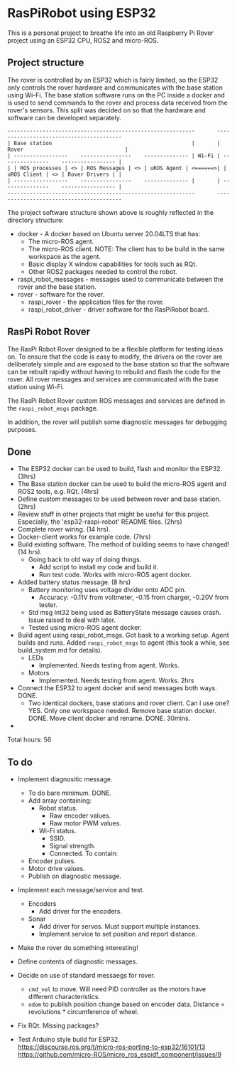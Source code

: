 # RasPiRobot using ESP32

This is a personal project to breathe life into an old Raspberry Pi Rover project using an ESP32 CPU, ROS2 and micro-ROS.

## Project structure

The rover is controlled by an ESP32 which is fairly limited, so the ESP32 only controls the rover hardware and communicates with the base station using Wi-Fi.  The base station software runs on the PC inside a docker and is used to send commands to the rover and process data received from the rover's sensors.  This split was decided on so that the hardware and software can be developed separately.

```text
-----------------------------------------------------------       ----------------------------------------  
| Base station                                            |       | Rover                                |
| -----------------    ----------------    -------------- | Wi-Fi | ---------------    ----------------- |
| | ROS processes | <> | ROS Messages | <> | uROS Agent | <======>| | uROS Client | <> | Rover Drivers | |
| -----------------    ----------------    -------------- |       | ---------------    ----------------- |
-----------------------------------------------------------       ---------------------------------------- 
```

The project software structure shown above is roughly reflected in the directory structure:

* docker - A docker based on Ubuntu server 20.04LTS that has:
  * The micro-ROS agent.
  * The micro-ROS client. NOTE: The client has to be build in the same workspace as the agent.
  * Basic display X window capabilities for tools such as RQt. 
  * Other ROS2 packages needed to control the robot.
* raspi_robot_messages - messages used to communicate between the rover and the base station.
* rover - software for the rover.
  * raspi_rover - the application files for the rover.
  * raspi_robot_driver - driver software for the RasPiRobot board.

## RasPi Robot Rover

The RasPi Robot Rover designed to be a flexible platform for testing ideas on.  To ensure that the code is easy to modify, the drivers on the rover are deliberately simple and are exposed to the base station so that the software can be rebuilt rapidly without having to rebuild and flash the code for the rover.  All rover messages and services are communicated with the base station using Wi-Fi.

The RasPi Robot Rover custom ROS messages and services are defined in the `raspi_robot_msgs` package.

In addition, the rover will publish some diagnostic messages for debugging purposes.

## Done

* The ESP32 docker can be used to build, flash and monitor the ESP32. (3hrs)
* The Base station docker can be used to build the micro-ROS agent and ROS2 tools, e.g. RQt. (4hrs)
* Define custom messages to be used between rover and base station. (2hrs)
* Review stuff in other projects that might be useful for this project.  Especially, the 'esp32-raspi-robot' README files. (2hrs)
* Complete rover wiring. (14 hrs).
* Docker-client works for example code. (7hrs)
* Build existing software.  The method of building seems to have changed! (14 hrs).
  * Going back to old way of doing things.
    * Add script to install my code and build it.
    * Run test code.  Works with micro-ROS agent docker.
* Added battery status message. (8 hrs)
  * Battery monitoring uses voltage divider onto ADC pin.
    * Accuracy: -0.11V from voltmeter, -0.15 from charger, -0.20V from tester.
  * Std msg Int32 being used as BatteryState message causes crash.  Issue raised to deal with later.
  * Tested using micro-ROS agent docker.
* Build agent using raspi_robot_msgs.
    Got bask to a working setup.
    Agent builds and runs.
    Added `raspi_robot_msgs` to agent (this took a while, see build_system.md for details).
  * LEDs
    * Implemented. Needs testing from agent. Works.
  * Motors
    * Implemented. Needs testing from agent. Works.
  2hrs
* Connect the ESP32 to agent docker and send messages both ways.  DONE.
  * Two identical dockers, base stations and rover client.  Can I use one?
    YES. Only one workspace needed.
    Remove base station docker. DONE. 
    Move client docker and rename. DONE.
  30mins.
* 

Total hours: 56

## To do

* Implement diagnositic message.  
  * To do bare minimum.  DONE.
  * Add array containing:
    * Robot status.
      * Raw encoder values.
      * Raw motor PWM values.
    * Wi-Fi status.
      * SSID.
      * Signal strength.
      * Connected.
To contain:
  * Encoder pulses.
  * Motor drive values.
  * Publish on diagnostic message.
* Implement each message/service and test.
  * Encoders
    * Add driver for the encoders.
  * Sonar
    * Add driver for servos. Must support multiple instances.
    * Implement service to set position and report distance. 
* Make the rover do something interesting!
* Define contents of diagnostic messages.
* Decide on use of standard messaegs for rover.
  * `cmd_vel` to move.
    Will need PID controller as the motors have different characteristics.
  * `odom` to publish position change based on encoder data.
    Distance = revolutions * circumference of wheel.
* Fix RQt.  Missing packages?



* Test Arduino style build for ESP32.  
<https://discourse.ros.org/t/micro-ros-porting-to-esp32/16101/13>
<https://github.com/micro-ROS/micro_ros_espidf_component/issues/9>
